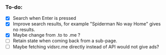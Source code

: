 ### To-do:
- [x] Search when Enter is pressed
- [x] Improve search results, for example "Spiderman No way Home" gives no results.
- [x] Maybe change from .to to .me ?
- [ ] Retain state when coming back from a sub-page.
- [ ] Maybe fetching vidsrc.me directly instead of API would not give ads?
